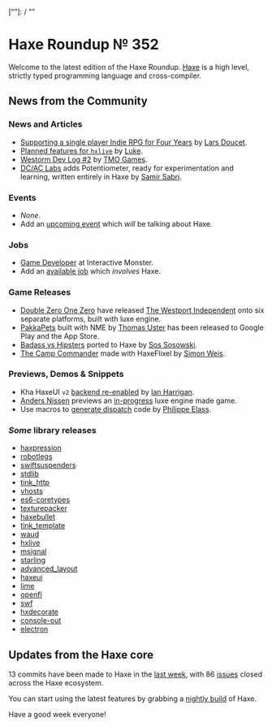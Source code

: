 [_template]: ../templates/roundup.html
[date]: / "2016-01-19 09:48:00"
[modified]: / "2015-01-19 09:48:00"
[published]: / "2015-01-19 09:48:00"
[“”]: / “”

Haxe Roundup № 352
==================

Welcome to the latest edition of the Haxe Roundup. [Haxe](http://haxe.org/?utm_source=haxe.io) is a high level, strictly typed programming language and cross-compiler.

News from the Community
-----------------------

### News and Articles

-	[Supporting a single player Indie RPG for Four Years][l1] by [Lars Doucet][tw1].
-	[Planned features for `hxlive`][l2] by [Luke][tw2].
- [Westorm Dev Log #2][l10] by [TMO Games][tw10].
- [DC/AC Labs][l11] adds Potentiometer, ready for experimentation and learning, written entirely in Haxe by [Samir Sabri][tw11].

### Events

-	*None*.
-	Add an [upcoming event](https://github.com/skial/haxe.io/labels/events) which _will_ be talking about Haxe.

### Jobs

- [Game Developer][l4] at Interactive Monster.
- Add an [available job](https://github.com/skial/haxe.io/labels/jobs) which _involves_ Haxe.

### Game Releases

-	[Double Zero One Zero][tw3] have released [The Westport Independent](https://twitter.com/0010_Games/status/690236940847833088 "The Westport Independent Announcement Tweet") onto six separate platforms, built with luxe engine.
- [PakkaPets][l3] built with NME by [Thomas Uster][tw4] has been released to Google Play and the App Store.
- [Badass vs Hipsters][l6] ported to Haxe by [Sos Sosowski][tw6].
- [The Camp Commander][l9] made with HaxeFlixel by [Simon Weis][tw9].

### Previews, Demos & Snippets

- Kha HaxeUI `v2` [backend re-enabled][l5] by [Ian Harrigan][tw5].
- [Anders Nissen][tw7] previews an [in-progress][l7] luxe engine made game.
- Use macros to [generate dispatch][l8] code by [Philippe Elass][tw8].

### *Some* library releases

- [haxpression](http://lib.haxe.org/p/haxpression)
- [robotlegs](http://lib.haxe.org/p/robotlegs)
- [swiftsuspenders](http://lib.haxe.org/p/swiftsuspenders)
- [stdlib](http://lib.haxe.org/p/stdlib)
- [tink_http](http://lib.haxe.org/p/tink_http)
- [vhosts](http://lib.haxe.org/p/vhosts)
- [es6-coretypes](http://lib.haxe.org/p/es6-coretypes)
- [texturepacker](http://lib.haxe.org/p/texturePacker)
- [haxebullet](https://twitter.com/luboslenco/status/690115674727960576)
- [tink_template](http://lib.haxe.org/p/tink_template)
- [waud](http://lib.haxe.org/p/waud)
- [hxlive](http://lib.haxe.org/p/hxlive)
- [msignal](http://lib.haxe.org/p/msignal)
- [starling](http://lib.haxe.org/p/starling)
- [advanced_layout](http://lib.haxe.org/p/advanced-layout)
- [haxeui](http://lib.haxe.org/p/haxeui)
- [lime](http://lib.haxe.org/p/lime)
- [openfl](http://lib.haxe.org/p/openfl)
- [swf](http://lib.haxe.org/p/swf)
- [hxdecorate](https://github.com/nweedon/hxdecorate)
- [console-out](http://lib.haxe.org/p/console-out)
- [electron](http://lib.haxe.org/p/electron)

Updates from the Haxe core
--------------------------

13 commits have been made to Haxe in the [last week], with 86 [issues] closed across the Haxe ecosystem.



You can start using the latest features by grabbing a [nightly build] of Haxe.

Have a good week everyone!

[last week]: https://github.com/issues?utf8=%E2%9C%93&q=closed%3A2016-01-18..2016-01-25+org%3Ahaxefoundation+is%3Aclosed+
[issues]: https://github.com/issues?utf8=%E2%9C%93&q=org%3Ahaxefoundation+org%3Aopenfl+org%3Asnowkit+org%3AKTXSoftware+org%3Ahaxeflixel+org%3Ahaxepunk+org%3Anmehost+is%3Aclosed+closed%3A2016-01-18..2016-01-25+
[nightly build]: http://build.haxe.org

[tw11]: https://twitter.com/hopewise/ "@hopewise"
[tw10]: https://twitter.com/TMOGames "@TMOGames"
[tw9]: https://twitter.com/Laguna_999 "@Laguna_999"
[tw8]: https://twitter.com/elsassph "@elsassph"
[tw7]: https://twitter.com/andershnissen/ "@andershnissen"
[tw6]: https://twitter.com/Sosowski "@Sosowski"
[tw5]: https://twitter.com/IanHarrigan1982 "@IanHarrigan1982"
[tw4]: https://twitter.com/thomasuster "@thomasuster"
[tw3]: https://twitter.com/0010_Games "@0010_Games"
[tw2]: https://twitter.com/tienery "@tienery"
[tw1]: https://twitter.com/larsiusprime "@larsiusprime"

[l11]: https://twitter.com/hopewise/status/690923614267375616 "Potentiometer added to DC/AC Labs"
[l10]: http://www.tmogames.com/index.php/menu-blog/98-westorm-2 "Westorm #2"
[l9]: http://gamejolt.com/games/the-camp-commander/121201 "Play The Camp Commander"
[l8]: https://gist.github.com/elsassph/d3d1f1dc461d50eface1 "Macro generated dispatch code"
[l7]: https://twitter.com/andershnissen/status/689925776234385408 "Game preview made with luxe engine"
[l6]: https://twitter.com/Sosowski/status/689221908269821957 "Badass vs Hipsters Haxe port"
[l5]: https://twitter.com/IanHarrigan1982/status/689116017348505601 "Kha HaxeUI v2 backend"
[l4]: https://groups.google.com/d/msg/haxelang/mtkCp6xlVWo/7SPsAsUcBwAJ "Game Developer at Interactive Monster"
[l3]: http://www.pakkapets.com/ "PakkaPets release"
[l2]: http://www.colour-id.co.uk/news/planned-features-for-the-exporter "Planned features for hxlive"
[l1]: http://www.fortressofdoors.com/supporting-an-indie-rpg-for-four-years/ "Supporting a single player Indie RPG for Four Years"
